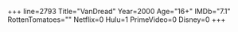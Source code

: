 +++
line=2793
Title="VanDread"
Year=2000
Age="16+"
IMDb="7.1"
RottenTomatoes=""
Netflix=0
Hulu=1
PrimeVideo=0
Disney=0
+++

